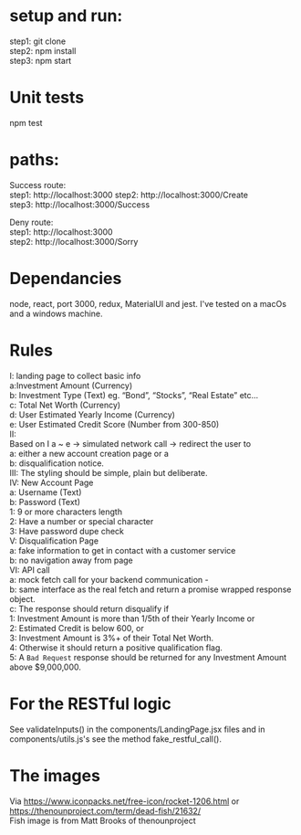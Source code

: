 
# setup and run: 
step1: git clone    
step2: npm install  
step3: npm start  

# Unit tests
npm test  

# paths: 
Success route:   
step1: http://localhost:3000
step2: http://localhost:3000/Create  
step3: http://localhost:3000/Success  
  
Deny route:   
step1: http://localhost:3000  
step2: http://localhost:3000/Sorry 

# Dependancies
node, react, port 3000, redux, MaterialUI and jest. I've tested on a macOs and a windows machine.      

# Rules
I: landing page to collect basic info  
  a:Investment Amount (Currency)  
  b: Investment Type (Text) eg. “Bond”, “Stocks”, “Real Estate” etc...  
  c: Total Net Worth (Currency)  
  d: User Estimated Yearly Income (Currency)  
  e: User Estimated Credit Score (Number from 300-850)  
II:    
Based on I a ~ e -> simulated network call -> redirect the user to  
  a: either a new account creation page or a  
  b: disqualification notice.  
III: The styling should be simple, plain but deliberate.  
IV: New Account Page  
  a: Username (Text)  
  b: Password (Text)   
    1: 9 or more characters length    
    2: Have a number or special character  
    3: Have password dupe check  
V: Disqualification Page  
  a: fake information to get in contact with a customer service  
  b: no navigation away from page  
VI: API call  
  a: mock fetch call for your backend communication -  
  b: same interface as the real fetch and return a promise wrapped response object.  
  c: The response should return disqualify if  
    1: Investment Amount is more than 1/5th of their Yearly Income or   
    2: Estimated Credit is below 600, or   
    3: Investment Amount is 3%+ of their Total Net Worth.   
    4: Otherwise it should return a positive qualification flag.   
    5: A `Bad Request` response should be returned for any Investment Amount above $9,000,000.  



# For the RESTful logic   
See validateInputs() in the components/LandingPage.jsx files and in components/utils.js's see the method fake_restful_call(). 

# The images
Via https://www.iconpacks.net/free-icon/rocket-1206.html or https://thenounproject.com/term/dead-fish/21632/      
Fish image is from Matt Brooks of thenounproject    
